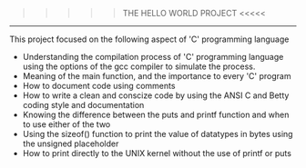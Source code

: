 >>>>> THE HELLO WORLD PROJECT <<<<<

*********************************************************************************************************
This project focused on the following aspect of 'C' programming language

* Understanding the compilation process of 'C' programming language using the options of the gcc compiler to simulate the process.
* Meaning of the main function, and the importance to every 'C' program
* How to document code using comments
* How to write a clean and conscize code by using the ANSI C and Betty coding style and documentation
* Knowing the difference between the puts and printf function and when to use either of the two
* Using the sizeof() function to print the value of datatypes in bytes using the unsigned placeholder
* How to print directly to the UNIX kernel without the use of printf or puts
